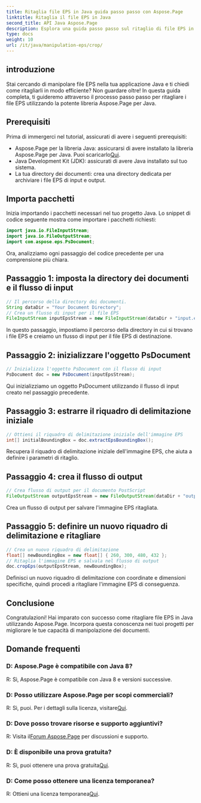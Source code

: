 ```yaml
---
title: Ritaglia file EPS in Java guida passo passo con Aspose.Page
linktitle: Ritaglia il file EPS in Java
second_title: API Java Aspose.Page
description: Esplora una guida passo passo sul ritaglio di file EPS in Java utilizzando Aspose.Page. Migliora le tue capacità di manipolazione dei documenti senza sforzo.
type: docs
weight: 10
url: /it/java/manipulation-eps/crop/
---
```

## introduzione
Stai cercando di manipolare file EPS nella tua applicazione Java e ti chiedi come ritagliarli in modo efficiente? Non guardare oltre! In questa guida completa, ti guideremo attraverso il processo passo passo per ritagliare i file EPS utilizzando la potente libreria Aspose.Page per Java.
## Prerequisiti
Prima di immergerci nel tutorial, assicurati di avere i seguenti prerequisiti:
-  Aspose.Page per la libreria Java: assicurarsi di avere installato la libreria Aspose.Page per Java. Puoi scaricarlo[Qui](https://releases.aspose.com/page/java/).
- Java Development Kit (JDK): assicurati di avere Java installato sul tuo sistema.
- La tua directory dei documenti: crea una directory dedicata per archiviare i file EPS di input e output.
## Importa pacchetti
Inizia importando i pacchetti necessari nel tuo progetto Java. Lo snippet di codice seguente mostra come importare i pacchetti richiesti:
```java
import java.io.FileInputStream;
import java.io.FileOutputStream;
import com.aspose.eps.PsDocument;
```
Ora, analizziamo ogni passaggio del codice precedente per una comprensione più chiara.
## Passaggio 1: imposta la directory dei documenti e il flusso di input
```java
// Il percorso della directory dei documenti.
String dataDir = "Your Document Directory";
// Crea un flusso di input per il file EPS
FileInputStream inputEpsStream = new FileInputStream(dataDir + "input.eps");
```
In questo passaggio, impostiamo il percorso della directory in cui si trovano i file EPS e creiamo un flusso di input per il file EPS di destinazione.
## Passaggio 2: inizializzare l'oggetto PsDocument
```java
// Inizializza l'oggetto PsDocument con il flusso di input
PsDocument doc = new PsDocument(inputEpsStream);
```
Qui inizializziamo un oggetto PsDocument utilizzando il flusso di input creato nel passaggio precedente.
## Passaggio 3: estrarre il riquadro di delimitazione iniziale
```java
// Ottieni il riquadro di delimitazione iniziale dell'immagine EPS
int[] initialBoundingBox = doc.extractEpsBoundingBox();
```
Recupera il riquadro di delimitazione iniziale dell'immagine EPS, che aiuta a definire i parametri di ritaglio.
## Passaggio 4: crea il flusso di output
```java
// Crea flusso di output per il documento PostScript
FileOutputStream outputEpsStream = new FileOutputStream(dataDir + "output_crop.eps");
```
Crea un flusso di output per salvare l'immagine EPS ritagliata.
## Passaggio 5: definire un nuovo riquadro di delimitazione e ritagliare
```java
// Crea un nuovo riquadro di delimitazione
float[] newBoundingBox = new float[] { 260, 300, 480, 432 };
// Ritaglia l'immagine EPS e salvala nel flusso di output
doc.cropEps(outputEpsStream, newBoundingBox);
```
Definisci un nuovo riquadro di delimitazione con coordinate e dimensioni specifiche, quindi procedi a ritagliare l'immagine EPS di conseguenza.
## Conclusione
Congratulazioni! Hai imparato con successo come ritagliare file EPS in Java utilizzando Aspose.Page. Incorpora questa conoscenza nei tuoi progetti per migliorare le tue capacità di manipolazione dei documenti.
## Domande frequenti
### D: Aspose.Page è compatibile con Java 8?
R: Sì, Aspose.Page è compatibile con Java 8 e versioni successive.
### D: Posso utilizzare Aspose.Page per scopi commerciali?
 R: Sì, puoi. Per i dettagli sulla licenza, visitare[Qui](https://purchase.aspose.com/buy).
### D: Dove posso trovare risorse e supporto aggiuntivi?
 R: Visita il[Forum Aspose.Page](https://forum.aspose.com/c/page/39) per discussioni e supporto.
### D: È disponibile una prova gratuita?
 R: Sì, puoi ottenere una prova gratuita[Qui](https://releases.aspose.com/).
### D: Come posso ottenere una licenza temporanea?
 R: Ottieni una licenza temporanea[Qui](https://purchase.aspose.com/temporary-license/).